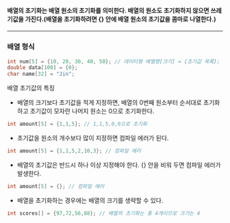#### 배열의 초기화는 배열 원소의 초기화를 의미한다. 배열의 원소도 초기화하지 않으면 쓰레기값을 가진다.(배열을 초기화하려면 {} 안에 배열 원소의 초기값을 콤마로 나열한다.)
___
### 배열 형식 ###
```c
int num[5] = {10, 20, 30, 40, 50}; // 데이터형 배열명[크기] = {초기값 목록};
double data[100] = {0};
char name[32] = "Jin";
```

배열 초기값의 특징
- 배열의 크기보다 초기값을 적게 지정하면, 배열의 0번째 원소부터 순서대로 초기화하고 초기값이 모자란 나머지 원소는 0으로 초기화한다.
```c
int amount[5] = {1,1,5}; // 1,1,5,0,0으로 초기화
```

- 초기값을 원소의 개수보다 많이 지정하면 컴파일 에러가 된다.
```c
int amount[5] = {1,1,5,2,10,3}; // 컴파일 에러
```

- 배열의 초기값은 반드시 하나 이상 지정해야 한다. {} 안을 비워 두면 컴파일 에러가 발생한다.
```c
int amount[5] = {}; // 컴파일 에러
```

- 배열을 초기화하는 경우에는 배열의 크기를 생략할 수 있다.
```c
int scores[] = {97,72,56,88}; // 배열의 초기화는 총 4개이므로 크기는 4
```

